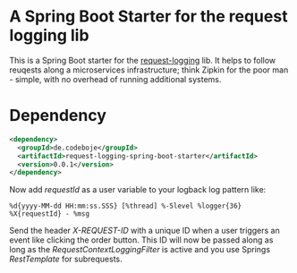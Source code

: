 # A Spring Boot Starter for the request logging lib

This is a Spring Boot starter for the [request-logging](https://github.com/azarai/request-logging) lib. It helps to follow reuqests along a microservices infrastructure; think Zipkin for the poor man - simple, with no overhead of running additional systems.


# Dependency

```xml
<dependency>
  <groupId>de.codeboje</groupId>
  <artifactId>request-logging-spring-boot-starter</artifactId>
  <version>0.0.1</version>
</dependency>
```


Now add _requestId_ as a user variable to your logback log pattern like:

```
%d{yyyy-MM-dd HH:mm:ss.SSS} [%thread] %-5level %logger{36} %X{requestId} - %msg
```

Send the header _X-REQUEST-ID_ with a unique ID when a user triggers an event like clicking the order button. This ID will now be passed along as long as the _RequestContextLoggingFilter_ is active and you use Springs _RestTemplate_ for subrequests.
